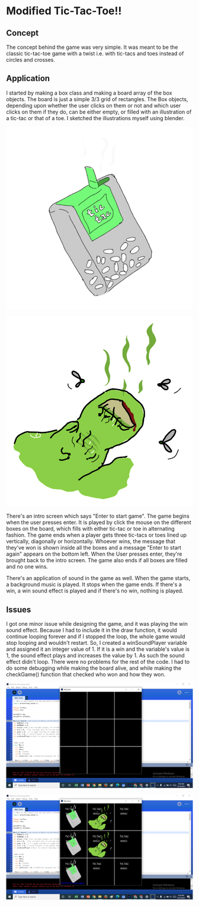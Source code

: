# Modified Tic-Tac-Toe!!

## Concept

The concept behind the game was very simple. It was meant to be the classic tic-tac-toe game with a twist i.e. with tic-tacs and toes instead of circles and crosses.  

## Application

I started by making a box class and making a board array of the box objects. The board is just a simple 3/3 grid of rectangles. The Box objects, depending upon whether the user clicks on them or not and which user clicks on them if they do, can be either empty, or filled with an illustration of a tic-tac or that of a toe. I sketched the illustrations myself using blender.

![](TicTac.png)

![](Toe.png)

There's an intro screen which says "Enter to start game". The game begins when the user presses enter. It is played by click the mouse on the different boxes on the board, which fills with either tic-tac or toe in alternating fashion. The game ends when a player gets three tic-tacs or toes lined up vertically, diagonally or horizontally. Whoever wins, the message that they've won is shown inside all the boxes and a message "Enter to start again" appears on the bottom left. When the User presses enter, they're brought back to the intro screen. The game also ends if all boxes are filled and no one wins. 

There's an application of sound in the game as well. When the game starts, a background music is played. It stops when the game ends. If there's a win, a win sound effect is played and if there's no win, nothing is played. 

## Issues

I got one minor issue while designing the game, and it was playing the win sound effect. Because I had to include it in the draw function, it would continue looping forever and if I stopped the loop, the whole game would stop looping and wouldn't restart. So, I created a winSoundPlayer variable and assigned it an integer value of 1. If it is a win and the variable's value is 1, the sound effect plays and increases the value by 1. As such the sound effect didn't loop. There were no problems for the rest of the code. I had to do some debugging while making the board alive, and while making the checkGame() function that checked who won and how they won. 

![](board.png)

![](GameWon.png)
